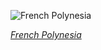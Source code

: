 
![French Polynesia](https://www.gstatic.com/prettyearth/assets/full/6244.jpg)

*[French Polynesia](https://www.google.com/maps/@-9.984579,-150.218323,16z/data=!3m1!1e3)*
